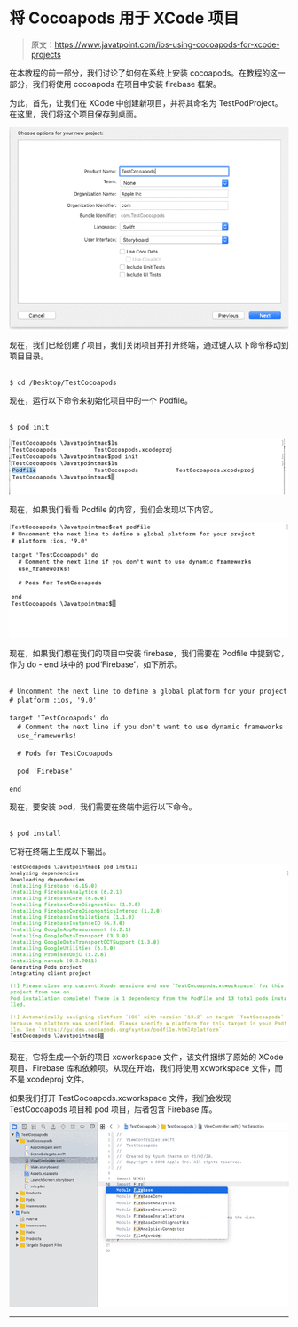 # 将 Cocoapods 用于 XCode 项目

> 原文：<https://www.javatpoint.com/ios-using-cocoapods-for-xcode-projects>

在本教程的前一部分，我们讨论了如何在系统上安装 cocoapods。在教程的这一部分，我们将使用 cocoapods 在项目中安装 firebase 框架。

为此，首先，让我们在 XCode 中创建新项目，并将其命名为 TestPodProject。在这里，我们将这个项目保存到桌面。

![Using Cocoapods for the XCode Projects](img/e1bb62869b687efe3ede0d38e3001bd6.png)

现在，我们已经创建了项目，我们关闭项目并打开终端，通过键入以下命令移动到项目目录。

```

$ cd /Desktop/TestCocoapods

```

现在，运行以下命令来初始化项目中的一个 Podfile。

```

$ pod init

```

![Using Cocoapods for the XCode Projects](img/fc25544ee93053ed03c8ed9085b35081.png)

现在，如果我们看看 Podfile 的内容，我们会发现以下内容。

![Using Cocoapods for the XCode Projects](img/31f0fcd6cba9d3c6ba8aeb307e00e73d.png)

现在，如果我们想在我们的项目中安装 firebase，我们需要在 Podfile 中提到它，作为 do - end 块中的 pod‘Firebase’，如下所示。

```

# Uncomment the next line to define a global platform for your project
# platform :ios, '9.0'

target 'TestCocoapods' do
  # Comment the next line if you don't want to use dynamic frameworks
  use_frameworks!

  # Pods for TestCocoapods

  pod 'Firebase'

end

```

现在，要安装 pod，我们需要在终端中运行以下命令。

```

$ pod install

```

它将在终端上生成以下输出。

![Using Cocoapods for the XCode Projects](img/ca6315ad41f6c19a0485727468ed62c0.png)

现在，它将生成一个新的项目 xcworkspace 文件，该文件捆绑了原始的 XCode 项目、Firebase 库和依赖项。从现在开始，我们将使用 xcworkspace 文件，而不是 xcodeproj 文件。

如果我们打开 TestCocoapods.xcworkspace 文件，我们会发现 TestCocoapods 项目和 pod 项目，后者包含 Firebase 库。

![Using Cocoapods for the XCode Projects](img/7d5d72a794ac0377c1d09c195f4f94eb.png)

* * *